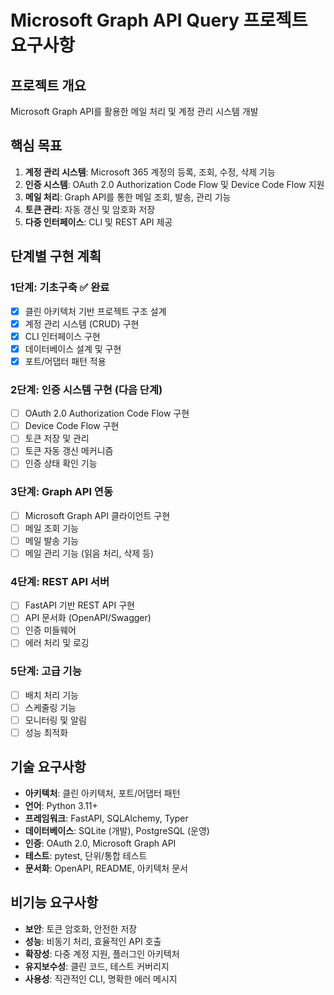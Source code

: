 # Microsoft Graph API Query 프로젝트 요구사항

## 프로젝트 개요
Microsoft Graph API를 활용한 메일 처리 및 계정 관리 시스템 개발

## 핵심 목표
1. **계정 관리 시스템**: Microsoft 365 계정의 등록, 조회, 수정, 삭제 기능
2. **인증 시스템**: OAuth 2.0 Authorization Code Flow 및 Device Code Flow 지원
3. **메일 처리**: Graph API를 통한 메일 조회, 발송, 관리 기능
4. **토큰 관리**: 자동 갱신 및 암호화 저장
5. **다중 인터페이스**: CLI 및 REST API 제공

## 단계별 구현 계획

### 1단계: 기초구축 ✅ 완료
- [x] 클린 아키텍처 기반 프로젝트 구조 설계
- [x] 계정 관리 시스템 (CRUD) 구현
- [x] CLI 인터페이스 구현
- [x] 데이터베이스 설계 및 구현
- [x] 포트/어댑터 패턴 적용

### 2단계: 인증 시스템 구현 (다음 단계)
- [ ] OAuth 2.0 Authorization Code Flow 구현
- [ ] Device Code Flow 구현
- [ ] 토큰 저장 및 관리
- [ ] 토큰 자동 갱신 메커니즘
- [ ] 인증 상태 확인 기능

### 3단계: Graph API 연동
- [ ] Microsoft Graph API 클라이언트 구현
- [ ] 메일 조회 기능
- [ ] 메일 발송 기능
- [ ] 메일 관리 기능 (읽음 처리, 삭제 등)

### 4단계: REST API 서버
- [ ] FastAPI 기반 REST API 구현
- [ ] API 문서화 (OpenAPI/Swagger)
- [ ] 인증 미들웨어
- [ ] 에러 처리 및 로깅

### 5단계: 고급 기능
- [ ] 배치 처리 기능
- [ ] 스케줄링 기능
- [ ] 모니터링 및 알림
- [ ] 성능 최적화

## 기술 요구사항
- **아키텍처**: 클린 아키텍처, 포트/어댑터 패턴
- **언어**: Python 3.11+
- **프레임워크**: FastAPI, SQLAlchemy, Typer
- **데이터베이스**: SQLite (개발), PostgreSQL (운영)
- **인증**: OAuth 2.0, Microsoft Graph API
- **테스트**: pytest, 단위/통합 테스트
- **문서화**: OpenAPI, README, 아키텍처 문서

## 비기능 요구사항
- **보안**: 토큰 암호화, 안전한 저장
- **성능**: 비동기 처리, 효율적인 API 호출
- **확장성**: 다중 계정 지원, 플러그인 아키텍처
- **유지보수성**: 클린 코드, 테스트 커버리지
- **사용성**: 직관적인 CLI, 명확한 에러 메시지
